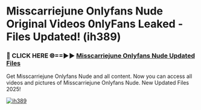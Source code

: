# Misscarriejune Onlyfans Nude Original Videos 0nlyFans Leaked - Files Updated! (ih389)

<h3>🔴 CLICK HERE 🌐==►► <a href="https://tinyurl.com/5h6xmrr3" rel="nofollow">Misscarriejune Onlyfans Nude Updated Files</a></h3>

Get Misscarriejune Onlyfans Nude and all content. Now you can access all videos and pictures of Misscarriejune Onlyfans Nude. New Updated Files 2025!

[![ih389](https://i.imgur.com/KVD873Z.gif)](https://tinyurl.com/5h6xmrr3)
